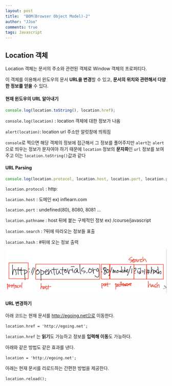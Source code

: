 ```yaml
---
layout: post
title:  "BOM(Browser Object Model)-2"
author: "JJoo"
comments: true
tags: Javascript
---
```



## Location 객체 


Location 객체는 문서의 주소와 관련된 객체로 Window 객체의 프로퍼티다. 

이 객체를 이용해서 윈도우의 문서 **URL을 변경**할 수 있고, **문서의 위치와 관련해서 다양한 정보를 얻을** 수 있다.


#### 현재 윈도우의 URL 알아내기

```javascript
console.log(location.toString(), location.href);
```


`console.log(location)` : location 객체에 대한 정보가 나옴 

`alert(location)`: location url 주소만 알럿창에 띄워짐 


`console`로 찍으면 해당 객체의 정보에 접근해서 그 정보를 풀어주지만 `alert`는 `alert`으로 띄우는 정보가 문자여야 하기 때문에 `location` 정보의 **문자화**인 `url` 정보를 보여주고 이는 `location.toString()`값과 같다 



#### URL Parsing

```javascript
console.log(location.protocol, location.host, location.port, location.pathname, location.search, location.hash)
```


`location.protocol` : http: 

`location.host` : 도메인 ex) inflearn.com 

`location.port` : undefined(80), 8080, 8081 … 

`location.pathname` : host 뒤에 붙는 구체적인 정보 ex) /course/javascript

`location.search` : ?뒤에 따라오는 정보들 표출 

`location.hash` : #뒤에 오는 정보 출력 

![Location 객체](/images/img_BOM_location.png "Location 객체")




#### URL 변경하기 

아래 코드는 현재 문서를 http://egoing.net으로 이동한다.

`location.href = 'http://egoing.net';`

`location.href` 는 **읽기**도 가능하고 정보를 **입력해 이동**도 가능하다.


아래와 같은 방법도 같은 효과를 낸다.

`location = 'http://egoing.net';`

아래는 현재 문서를 리로드하는 간편한 방법을 제공한다.

`location.reload();`


